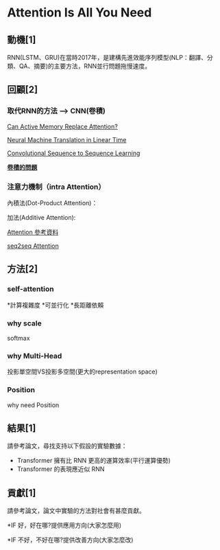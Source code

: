 # Attention Is All You Need

## 動機[1]

RNN(LSTM、GRU)在當時2017年，是建構先進效能序列模型(NLP：翻譯、分類、QA、摘要)的主要方法，RNN並行問題拖慢速度。

## 回顧[2]

### 取代RNN的方法 --> CNN(卷積)

[Can Active Memory Replace Attention?](https://arxiv.org/pdf/1610.08613.pdf)

[Neural Machine Translation in Linear Time](https://arxiv.org/pdf/1610.10099.pdf)

[Convolutional Sequence to Sequence Learning](https://arxiv.org/pdf/1705.03122.pdf)

[**卷積的問題**](https://youtu.be/ugWDIIOHtPA?t=192)

### 注意力機制（intra Attention）

內積法(Dot-Product Attention)：

加法(Additive Attention):

[Attention 參考資料](https://lilianweng.github.io/posts/2018-06-24-attention)

[seq2seq Attention](https://youtu.be/ZjfjPzXw6og?t=3743)

## 方法[2]

### self-attention

*計算複雜度
*可並行化
*長距離依賴

### why scale

softmax

### why  Multi-Head

投影單空間VS投影多空間(更大的representation space)

### Position

why need Position

## 結果[1]

請參考論文，尋找支持以下假設的實驗數據：

* Transformer 擁有比 RNN 更高的運算效率(平行運算優勢)
* Transformer 的表現應近似 RNN

## 貢獻[1]

請參考論文，論文中實驗的方法對社會有甚麼貢獻。

*IF 好，好在哪?提供應用方向(大家怎麼用)

*IF 不好，不好在哪?提供改善方向(大家怎麼改)

<!-- 論文的動機、簡述過去相關研究、研究方法、結果、貢獻。 -->